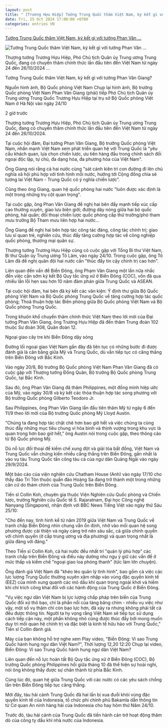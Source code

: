 ```yaml
---
layout: post
title: " [Trương Hựu Hiệp] Tướng Trung Quốc thăm Việt Nam, ký kết gì với tướng Phan Văn ..."
date: Fri, 25 Oct 2024 17:00:00 +0700
categories: entries VN
---
```

[Tướng Trung Quốc thăm Việt Nam, ký kết gì với tướng Phan Văn ...](https://www.bbc.com/vietnamese/articles/clyv2jl8y45o)

![Tướng Trung Quốc thăm Việt Nam, ký kết gì với tướng Phan Văn ...](https://ichef.bbci.co.uk/news/1024/branded_vietnamese/d20f/live/6cd50bc0-9282-11ef-9504-b516e8b5f45f.png)

Thượng tướng Trương Hựu Hiệp, Phó Chủ tịch Quân ủy Trung ương Trung Quốc, đang có chuyến thăm chính thức lần đầu tiên đến Việt Nam từ ngày 24 đến 26/10/2024 ...

Tướng Trung Quốc thăm Việt Nam, ký kết gì với tướng Phan Văn Giang?

Nguồn hình ảnh, Bộ Quốc phòng Việt Nam Chụp lại hình ảnh, Bộ trưởng Quốc phòng Việt Nam Phan Văn Giang (phải) tiếp Phó Chủ tịch Quân ủy Trung ương Trung Quốc Trương Hựu Hiệp tại trụ sở Bộ Quốc phòng Việt Nam ở Hà Nội vào ngày 24/10

2 giờ trước

Thượng tướng Trương Hựu Hiệp, Phó Chủ tịch Quân ủy Trung ương Trung Quốc, đang có chuyến thăm chính thức lần đầu tiên đến Việt Nam từ ngày 24 đến 26/10/2024.

Tại cuộc hội đàm, Đại tướng Phan Văn Giang, Bộ trưởng Quốc phòng Việt Nam, nhấn mạnh Việt Nam xem phát triển quan hệ với Trung Quốc là "yêu cầu khách quan, lựa chọn chiến lược, ưu tiên hàng đầu trong chính sách đối ngoại độc lập, tự chủ, đa dạng hóa, đa phương hóa của Việt Nam".

Ông Giang nói rằng cả hai nước cùng "sát cánh kiên trì con đường đi lên chủ nghĩa xã hội phù hợp với tình hình mỗi nước, hướng tới Cộng đồng chia sẻ tương lai Việt Nam - Trung Quốc có ý nghĩa chiến lược”.

Cũng theo ông Giang, quan hệ quốc phòng hai nước "luôn được xác định là một trong những trụ cột quan trọng".

Tại cuộc gặp, ông Phan Văn Giang đề nghị hai bên đẩy mạnh tiếp xúc cấp cao thường xuyên, giao lưu biên giới; đường dây nóng giữa hai bộ quốc phòng, hải quân; đối thoại chiến lược quốc phòng cấp thứ trưởng/phó tham mưu trưởng Bộ Tham mưu liên hợp hai nước...

Ông Giang đề nghị hai bên hợp tác công tác đảng, công tác chính trị; giao lưu sĩ quan trẻ, nghiên cứu, thúc đẩy tăng cường hợp tác về công nghiệp quốc phòng, thương mại quân sự.

Thượng tướng Trương Hựu Hiệp cũng có cuộc gặp với Tổng Bí thư Việt Nam, Bí thư Quân ủy Trung ương Tô Lâm, vào ngày 24/10. Trong cuộc gặp, ông Tô Lâm đã đề nghị quân đội hai nước cần "thúc đẩy tin cậy chính trị cao hơn".

Liên quan đến vấn đề Biển Đông, ông Phạm Văn Giang một lần nữa nhắc đến việc cần sớm ký kết Bộ Quy tắc ứng xử ở Biển Đông (COC), vốn đã qua nhiều lần lỗi hẹn sau hơn 10 năm đàm phán giữa Trung Quốc và ASEAN.

Tại cuộc hội đàm, hai bên đã ký kết các văn kiện: Ý định thư giữa Bộ Quốc phòng Việt Nam và Bộ Quốc phòng Trung Quốc về tăng cường hợp tác quốc phòng; Thoả thuận hợp tác Biên phòng giữa Bộ Quốc phòng Việt Nam và Bộ Quốc phòng Trung Quốc.

Trong khuôn khổ chuyến thăm chính thức Việt Nam theo lời mời của Đại tướng Phan Văn Giang, ông Trương Hựu Hiệp đã đến thăm Trung đoàn 102 thuộc Sư đoàn 308, Quân đoàn 12.

Ngoại giao cây tre khi Biển Đông dậy sóng

Đường lối ngoại giao Việt Nam gần đây đã liên tục có những bước đi được đánh giá là cân bằng giữa Mỹ và Trung Quốc, dù vẫn tiếp tục có căng thẳng trên Biển Đông với Bắc Kinh.

Vào ngày 20/8, Bộ trưởng Bộ Quốc phòng Việt Nam Phan Văn Giang đã có cuộc gặp với Thượng tướng Đổng Quân, Bộ trưởng Bộ Quốc phòng Trung Quốc, tại Bắc Kinh.

Sau đó, ông Phan Văn Giang đã thăm Philippines, một đồng minh hiệp ước của Mỹ, vào ngày 30/8 và ký kết các thỏa thuận hợp tác song phương với Bộ trưởng Quốc phòng Gilberto Teodoro Jr.

Sau Philippines, ông Phan Văn Giang lần đầu tiên thăm Mỹ từ ngày 6 đến 11/9 theo lời mời của Bộ trưởng Quốc phòng Mỹ Lloyd Austin.

"Chúng ta đang hợp tác chặt chẽ hơn bao giờ hết và việc chúng ta cùng thúc đẩy những mục tiêu chung vì hòa bình và thịnh vượng trong khu vực là quan trọng hơn bao giờ hết," ông Austin nói trong cuộc gặp, theo thông cáo từ Bộ Quốc phòng Mỹ.

Dù nỗ lực đối thoại để kiềm chế xung đột và giải tỏa bất đồng, Việt Nam và Trung Quốc vẫn chứng kiến nhiều căng thẳng trên Biển Đông, gần nhất là vào vụ tàu Trung Quốc tấn công tàu cá của ngư dân Quảng Ngãi vào ngày 29/9/2024.

Một báo cáo của viện nghiên cứu Chatham House (Anh) vào ngày 17/10 cho thấy đảo Tri Tôn thuộc quần đảo Hoàng Sa đang trở thành một trong những căn cứ do thám chính của Trung Quốc trên Biển Đông.

Tiến sĩ Collin Koh, chuyên gia thuộc Viện Nghiên cứu Quốc phòng và Chiến lược, trường Nghiên cứu Quốc tế S. Rajaratnam, Đại học Công nghệ Nanyang (Singapore), nhận định với BBC News Tiếng Việt vào ngày thứ Sáu 25/10:

"Cho đến nay, tình hình kể từ năm 2019 giữa Việt Nam và Trung Quốc về tranh chấp Biển Đông nhìn chung vẫn ổn định, nhờ vào mối quan hệ song phương được cải thiện và ngày càng trở nên sâu sắc, cả giữa chính quyền với chính quyền (ở cấp trung ương và địa phương) và quan trọng nhất là giữa đảng với đảng."

Theo Tiến sĩ Collin Koh, cả hai nước đều nhất trí "quản lý phù hợp" các tranh chấp trên Biển Đông và điều này dường như ngụ ý giữ các vấn đề ở mức thấp và kiềm chế "ngoại giao loa phóng thanh" (tức làm lớn chuyện).

Ông đánh giá Việt Nam đã "khéo léo quản lý tình hình", bao gồm cả việc các lực lượng Trung Quốc thường xuyên xâm nhập vào vùng đặc quyền kinh tế (EEZ) của mình xung quanh các mỏ dầu khí quan trọng ngoài khơi và hiếm khi chỉ trích công khai đối với các hành động của Trung Quốc ở Biển Đông.

"Vụ việc ngư dân Việt Nam bị lực lượng chấp pháp trên biển của Trung Quốc đối xử thô bạo, chỉ là phần nổi của tảng băng chìm - nhiều vụ việc như vậy, một số vụ thậm chí còn bạo lực hơn, đã xảy ra nhưng không phải tất cả đều được thông tin. Người ta hy vọng rằng Việt Nam sẽ tiếp tục sử dụng cách tiếp cận này, một phần không nhỏ cũng được thúc đẩy bởi mong muốn duy trì mối quan hệ chính trị và đặc biệt là kinh tế hữu hảo với Trung Quốc," Tiến sĩ Collin đánh giá.

Máy của bạn không hỗ trợ nghe xem Play video, "Biển Đông: Vì sao Trung Quốc hành hung ngư dân Việt Nam?", Thời lượng 12,20 12:20 Chụp lại video, Biển Đông: Vì sao Trung Quốc hành hung ngư dân Việt Nam?

Liên quan đến nỗ lực hoàn tất Bộ Quy tắc ứng xử ở Biển Đông (COC), Bộ trưởng Quốc phòng Philippines hồi giữa tháng 10 đã thể hiện sự hoài nghi, nói ông không thấy được sự chân thành từ phía Bắc Kinh.

Cùng lúc đó, quan hệ giữa Trung Quốc với các nước có các yêu sách chồng lấn trên Biển Đông tiếp tục căng thẳng.

Mới đây, tàu hải cảnh Trung Quốc đã hai lần bị xua đuổi khỏi vùng đặc quyền kinh tế của Indonesia, tổ chức phi chính phủ Bakamla dẫn thông tin từ Cơ quan An ninh hàng hải của Indonesia cho hay hôm thứ Năm 24/10.

Trước đó, tàu hải cảnh của Trung Quốc đã tiến hành cản trở hoạt động thăm dò của công ty dầu khí nhà nước của Indonesia.

